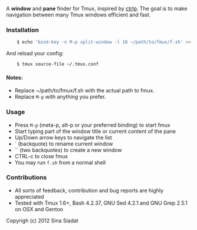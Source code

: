 A __window__ and __pane__ finder for Tmux, inspired by [ctrlp](https://github.com/kien/ctrlp.vim/).  The goal is to make navigation between many Tmux windows efficient and fast.

### Installation
``` bash
    $ echo 'bind-key -n M-p split-window -l 10 ~/path/to/fmux/f.sh' >> ~/.tmux.conf
```
And reload your config:
``` bash
    $ tmux source-file ~/.tmux.conf
```

#### Notes:
* Replace ~/path/to/fmux/f.sh with the actual path to fmux.
* Replace `M-p` with anything you prefer.

### Usage
* Press `M-p` (meta-p, alt-p or your preferred binding) to start fmux
* Start typing part of the window title or current content of the pane
* Up/Down arrow keys to navigate the list
* ` (backquote) to rename current window
* `` (two backquotes) to create a new window
* CTRL-c to close fmux
* You may run `f.sh` from a normal shell

### Contributions
* All sorts of feedback, contribution and bug reports are highly appreciated
* Tested with Tmux 1.6+, Bash 4.2.37, GNU Sed 4.2.1 and GNU Grep 2.5.1 on OSX and Gentoo

Copyrigh (c) 2012 Sina Siadat
